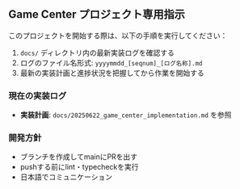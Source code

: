 ## Game Center プロジェクト専用指示

このプロジェクトを開始する際は、以下の手順を実行してください：

1. `docs/` ディレクトリ内の最新実装ログを確認する
2. ログのファイル名形式: `yyyymmdd_[seqnum]_[ログ名称].md`
3. 最新の実装計画と進捗状況を把握してから作業を開始する

### 現在の実装ログ

- **実装計画**: `docs/20250622_game_center_implementation.md` を参照

### 開発方針

- ブランチを作成してmainにPRを出す
- pushする前にlint・typecheckを実行
- 日本語でコミュニケーション
